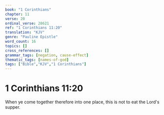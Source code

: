 ```yaml
---
book: "1 Corinthians"
chapter: 11
verse: 20
ordinal_verse: 28621
ref: "1 Corinthians 11:20"
translation: "KJV"
genre: "Pauline Epistle"
word_count: 16
topics: []
cross_references: []
grammar_tags: [negation, cause-effect]
thematic_tags: [names-of-god]
tags: ["Bible","KJV","1 Corinthians"]
---
```


# 1 Corinthians 11:20

When ye come together therefore into one place, this is not to eat the Lord's supper.
